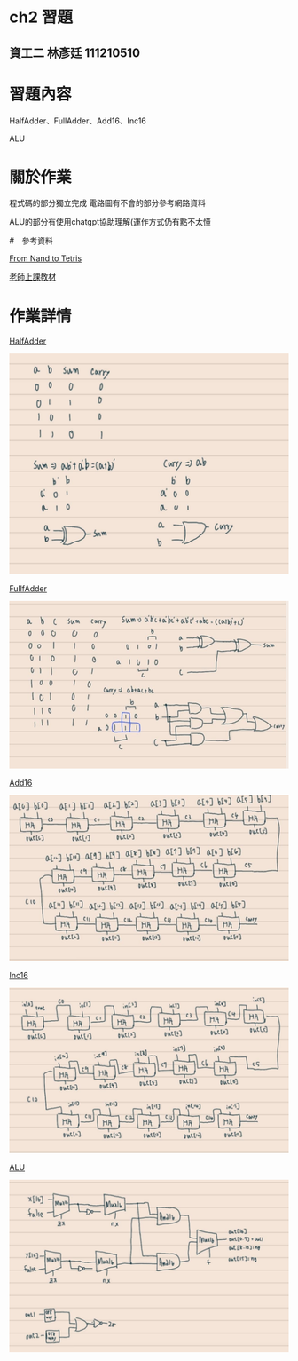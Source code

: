 # ch2 習題
資工二 林彥廷
111210510
---
# 習題內容

HalfAdder、FullAdder、Add16、Inc16

ALU

# 關於作業

程式碼的部分獨立完成 電路圖有不會的部分參考網路資料

ALU的部分有使用chatgpt協助理解(運作方式仍有點不太懂

#　參考資料

<a href="https://www.nand2tetris.org/" target="_blank">From Nand to Tetris</a>

<a href="https://github.com/codewhight/_co/blob/master/02/%E8%9E%A2%E5%B9%95%E5%BF%AB%E7%85%A7%202021-10-07%20%E4%B8%8A%E5%8D%889.51.16.png" target="_blank">老師上課教材</a>

# 作業詳情

<a href="https://github.com/codewhight/_co/blob/master/02/HalfAdder.hdl" target="_blank">HalfAdder</a>

 ![](HalfAdder.jpg)

 <a href="https://github.com/codewhight/_co/blob/master/02/FullAdder.hdl" target="_blank">FullfAdder</a>

 ![](FullAdder.jpg)

 <a href="https://github.com/codewhight/_co/blob/master/02/Add16r.hdl" target="_blank">Add16</a>

 ![](Add16.jpg)

<a href="https://github.com/codewhight/_co/blob/master/02/Inc16.hdl" target="_blank">Inc16</a>

 ![](Inc16.jpg)

 <a href="https://github.com/codewhight/_co/blob/master/02/ALU.hdl" target="_blank">ALU</a>

 ![](ALU.jpg)
